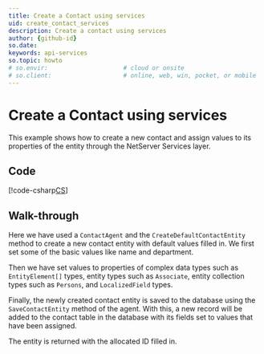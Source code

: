 ```yaml
---
title: Create a Contact using services
uid: create_contact_services
description: Create a contact using services
author: {github-id}
so.date: 
keywords: api-services
so.topic: howto
# so.envir:                     # cloud or onsite
# so.client:                    # online, web, win, pocket, or mobile
---
```


# Create a Contact using services

This example shows how to create a new contact and assign values to its properties of the entity through the NetServer Services layer.

## Code

[!code-csharp[CS](includes/create-contact-services.cs)]

## Walk-through

Here we have used a `ContactAgent` and the `CreateDefaultContactEntity` method to create a new contact entity with default values filled in. We first set some of the basic values like name and department.

Then we have set values to properties of complex data types such as `EntityElement[]` types, entity types such as `Associate`, entity collection types such as `Persons`, and `LocalizedField` types.

Finally, the newly created contact entity is saved to the database using the `SaveContactEntity` method of the agent. With this, a new record will be added to the contact table in the database with its fields set to values that have been assigned.

The entity is returned with the allocated ID filled in.
